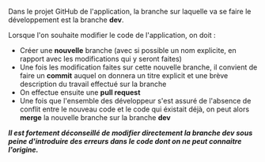 Dans le projet GitHub de l'application, la branche sur laquelle va se faire le développement est la branche __dev__.

Lorsque l'on souhaite modifier le code de l'application, on doit :
* Créer une __nouvelle__ branche (avec si possible un nom explicite, en rapport avec les modifications qui y seront faites)
* Une fois les modification faites sur cette nouvelle branche, il convient de faire un __commit__ auquel on donnera un titre explicit et une brève description du travail effectué sur la branche
* On effectue ensuite une __pull request__
* Une fois que l'ensemble des développeur s'est assuré de l'absence de conflit entre le nouveau code et le code qui éxistait déjà, on peut alors __merge__ la nouvelle branche sur la branche __dev__

***Il est fortement déconseillé de modifier directement la branche dev sous peine d'introduire des erreurs dans le code dont on ne peut connaitre l'origine.***
